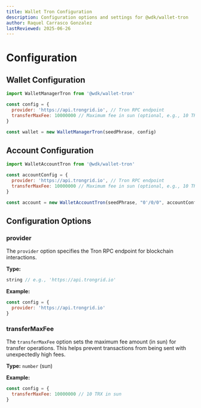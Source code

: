 ```yaml
---
title: Wallet Tron Configuration
description: Configuration options and settings for @wdk/wallet-tron
author: Raquel Carrasco Gonzalez
lastReviewed: 2025-06-26
---
```


# Configuration

## Wallet Configuration

```javascript
import WalletManagerTron from '@wdk/wallet-tron'

const config = {
  provider: 'https://api.trongrid.io', // Tron RPC endpoint
  transferMaxFee: 10000000 // Maximum fee in sun (optional, e.g., 10 TRX)
}

const wallet = new WalletManagerTron(seedPhrase, config)
```

## Account Configuration

```javascript
import WalletAccountTron from '@wdk/wallet-tron'

const accountConfig = {
  provider: 'https://api.trongrid.io', // Tron RPC endpoint
  transferMaxFee: 10000000 // Maximum fee in sun (optional, e.g., 10 TRX)
}

const account = new WalletAccountTron(seedPhrase, "0'/0/0", accountConfig)
```

## Configuration Options

### provider

The `provider` option specifies the Tron RPC endpoint for blockchain interactions.

**Type:**
```typescript
string // e.g., 'https://api.trongrid.io'
```

**Example:**
```javascript
const config = {
  provider: 'https://api.trongrid.io'
}
```

### transferMaxFee

The `transferMaxFee` option sets the maximum fee amount (in sun) for transfer operations. This helps prevent transactions from being sent with unexpectedly high fees.

**Type:** `number` (sun)

**Example:**
```javascript
const config = {
  transferMaxFee: 10000000 // 10 TRX in sun
}
```
